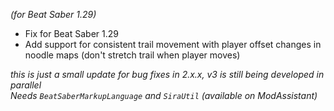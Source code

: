 *(for Beat Saber 1.29)*

- Fix for Beat Saber 1.29
- Add support for consistent trail movement with player offset changes in noodle maps (don't stretch trail when player moves)

*this is just a small update for bug fixes in 2.x.x, v3 is still being developed in parallel*  
*Needs `BeatSaberMarkupLanguage` and `SiraUtil` (available on ModAssistant)*
